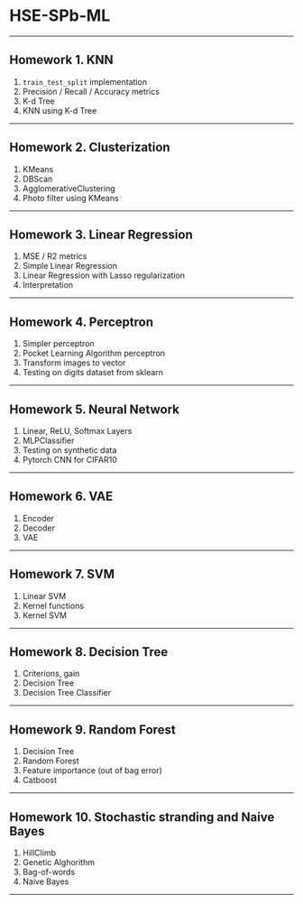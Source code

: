 # HSE-SPb-ML

---

## Homework 1. KNN
1. `train_test_split` implementation
2. Precision / Recall / Accuracy metrics
3. K-d Tree
4. KNN using K-d Tree

---

## Homework 2. Clusterization
1. KMeans
2. DBScan
3. AgglomerativeClustering
4. Photo filter using KMeans

---

## Homework 3. Linear Regression
1) MSE / R2 metrics
2) Simple Linear Regression
3) Linear Regression with Lasso regularization
4) Interpretation

---

## Homework 4. Perceptron
1) Simpler perceptron
2) Pocket Learning Algorithm perceptron
3) Transform images to vector
4) Testing on digits dataset from sklearn

---

## Homework 5. Neural Network
1) Linear, ReLU, Softmax Layers
2) MLPClassifier
3) Testing on synthetic data
4) Pytorch CNN for CIFAR10

---

## Homework 6. VAE
1) Encoder
2) Decoder
3) VAE

---

## Homework 7. SVM
1) Linear SVM
2) Kernel functions
3) Kernel SVM

---

## Homework 8. Decision Tree
1) Criterions, gain
2) Decision Tree 
3) Decision Tree Classifier

---

## Homework 9. Random Forest
1) Decision Tree 
2) Random Forest
3) Feature importance (out of bag error)
4) Catboost

---

## Homework 10. Stochastic stranding and Naive Bayes
1) HillClimb
2) Genetic Alghorithm
3) Bag-of-words
4) Naive Bayes

---
